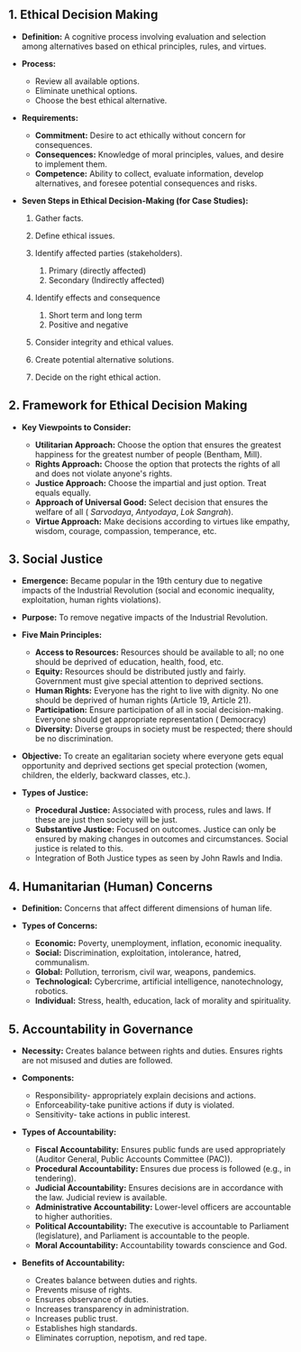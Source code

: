 ## 1. Ethical Decision Making

*   **Definition:** A cognitive process involving evaluation and selection among alternatives based on ethical principles, rules, and virtues.

*   **Process:**
    *   Review all available options.
    *   Eliminate unethical options.
    *   Choose the best ethical alternative.

*   **Requirements:**
    *   **Commitment:** Desire to act ethically without concern for consequences.
    *   **Consequences:** Knowledge of moral principles, values, and desire to implement them.
    *   **Competence:** Ability to collect, evaluate information, develop alternatives, and foresee potential consequences and risks.

*   **Seven Steps in Ethical Decision-Making (for Case Studies):**
    1.  Gather facts.
    2.  Define ethical issues.
    3.  Identify affected parties (stakeholders).
	    1. Primary (directly affected)
	    2. Secondary (Indirectly affected)
	4. Identify effects and consequence
		1. Short term and long term
		2. Positive and negative
	
	
    
    5.  Consider integrity and ethical values.
    6.  Create potential alternative solutions.
    7.  Decide on the right ethical action.

## 2. Framework for Ethical Decision Making

*   **Key Viewpoints to Consider:**

    *   **Utilitarian Approach:** Choose the option that ensures the greatest happiness for the greatest number of people (Bentham, Mill).
    *   **Rights Approach:** Choose the option that protects the rights of all and does not violate anyone's rights.
    *   **Justice Approach:** Choose the impartial and just option.  Treat equals equally.
    *   **Approach of Universal Good:** Select decision that ensures the welfare of all ( *Sarvodaya*, *Antyodaya*, *Lok Sangrah*).
    *   **Virtue Approach:** Make decisions according to virtues like empathy, wisdom, courage, compassion, temperance, etc.

## 3. Social Justice

*   **Emergence:** Became popular in the 19th century due to negative impacts of the Industrial Revolution (social and economic inequality, exploitation, human rights violations).

*   **Purpose:** To remove negative impacts of the Industrial Revolution.

*   **Five Main Principles:**

    *   **Access to Resources:** Resources should be available to all; no one should be deprived of education, health, food, etc.
    *   **Equity:** Resources should be distributed justly and fairly.  Government must give special attention to deprived sections.
    *   **Human Rights:** Everyone has the right to live with dignity.  No one should be deprived of human rights (Article 19, Article 21).
    *   **Participation:** Ensure participation of all in social decision-making.  Everyone should get appropriate representation ( Democracy)
    *   **Diversity:** Diverse groups in society must be respected; there should be no discrimination.

*   **Objective:** To create an egalitarian society where everyone gets equal opportunity and deprived sections get special protection (women, children, the elderly, backward classes, etc.).

*   **Types of Justice:**

    *   **Procedural Justice:** Associated with process, rules and laws. If these are just then society will be just.
    *   **Substantive Justice:** Focused on outcomes. Justice can only be ensured by making changes in outcomes and circumstances. Social justice is related to this.
    * Integration of Both Justice types as seen by John Rawls and India.

## 4. Humanitarian (Human) Concerns

*   **Definition:** Concerns that affect different dimensions of human life.

*   **Types of Concerns:**

    *   **Economic:** Poverty, unemployment, inflation, economic inequality.
    *   **Social:** Discrimination, exploitation, intolerance, hatred, communalism.
    *   **Global:** Pollution, terrorism, civil war, weapons, pandemics.
    *   **Technological:** Cybercrime, artificial intelligence, nanotechnology, robotics.
    *   **Individual:** Stress, health, education, lack of morality and spirituality.

## 5. Accountability in Governance

*   **Necessity:** Creates balance between rights and duties. Ensures rights are not misused and duties are followed.

*   **Components:**
    *   Responsibility- appropriately explain decisions and actions.
    *   Enforceability-take  punitive actions if duty is violated.
    *   Sensitivity- take actions in public interest.

*   **Types of Accountability:**

    *   **Fiscal Accountability:** Ensures public funds are used appropriately (Auditor General, Public Accounts Committee (PAC)).
    *   **Procedural Accountability:** Ensures due process is followed (e.g., in tendering).
    *   **Judicial Accountability:** Ensures decisions are in accordance with the law.  Judicial review is available.
    *   **Administrative Accountability:** Lower-level officers are accountable to higher authorities.
    *   **Political Accountability:** The executive is accountable to Parliament (legislature), and Parliament is accountable to the people.
    *   **Moral Accountability:** Accountability towards conscience and God.

*   **Benefits of Accountability:**
    *   Creates balance between duties and rights.
    *   Prevents misuse of rights.
    *   Ensures observance of duties.
    *   Increases transparency in administration.
    *   Increases public trust.
    *   Establishes high standards.
    *   Eliminates corruption, nepotism, and red tape.

